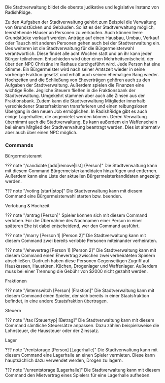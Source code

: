 Die Stadtverwaltung bildet die oberste judikative und legislative Instanz von RadishRidge.

Zu den Aufgaben der Stadtverwaltung gehört zum Beispiel die Verwaltung von Grundstücken und Gebäuden.
So ist es der Stadtverwaltung möglich, leerstehende Häuser an Personen zu verkaufen. Auch können leere Grundstücke verkauft werden.
Anträge auf einen Hausbau, Umbau, Verkauf oder Tausch mit anderen Personen gehen auch bei der Stadtverwaltung ein.
Des weiteren ist die Stadtverwaltung für die Bürgermeisterwahl verantwortlich. Diese findet alle acht Wochen statt und an ihr kann jeder Bürger teilnehmen.
Entschieden wird über einen Mehrheitsentscheid, der über den NPC Christine im Rathaus durchgeführt wird. Jede Person hat eine Stimme.
Ein Bürgermeister wird nach seiner Amtszeit wieder in seine vorherige Fraktion gesetzt und erhält auch seinen ehemaligen Rang wieder.
Hochzeiten und die Schließung von Eheverträgen gehören auch zu den Aufgaben der Stadtverwaltung. Außerdem spielen die Finanzen eine wichtige Rolle.
Jegliche Steuern fließen in die Fraktionsbank der Stadtverwaltung. Umgekehrt stammen aber auch alle Zinsen aus der Fraktionsbank.
Zudem kann die Stadtverwaltung Mitglieder innerhalb verschiedener Staatsfraktionen transferieren und einen reibungslosen Übergang in den neuen Job ermöglichen.
In RadishRidge gibt es auch einige Lagerhallen, die angemietet werden können. Deren Verwaltung übernimmt auch die Stadtverwaltung.
Es kann außerdem ein Waffenschein bei einem Mitglied der Stadtverwaltung beantragt werden. Dies ist alternativ aber auch über einen NPC möglich.

### Commands

Bürgermeisteramt

??? note "/candidate [add|remove|list] (Person)"
    Die Stadtverwaltung kann mit diesem Command Bürgermeisterkandidaten hinzufügen und entfernen. Außerdem kann eine Liste der aktuellen Bürgermeisterkandidaten angezeigt werden.

??? note "/voting [start|stop]"
    Die Stadtverwaltung kann mit diesem Command eine Bürgermeisterwahl starten bzw. beenden.

Verlobung & Hochzeit

??? note "/antrag [Person]"
    Spieler können sich mit diesem Command verloben. Für die Übernahme des Nachnamen einer Person in einer späteren Ehe ist dabei entscheidend, wer den Command ausführt.

??? note "/marry [Person 1] [Person 2]"
    Die Stadtverwaltung kann mit diesem Command zwei bereits verlobte Personen miteinander verheiraten.

??? note "/ehevertrag [Person 1] [Person 2]"
    Die Stadtverwaltung kann mit diesem Command einen Ehevertrag zwischen zwei verheirateten Spielern abschließen. Dadruch haben diese Personen Gegenseitigen Zugriff auf Hauskassen, Haustüren, Küchen, Drogenlager und Waffenlager. Außerdem muss bei einer Trennung die Gebühr von $2000 nicht gezahlt werden.

Fraktionen

??? note "/internswitch [Person] [Fraktion]"
    Die Stadtverwaltung kann mit diesem Command einen Spieler, der sich bereits in einer Staatsfraktion befindet, in eine andere Staatsfraktion übertragen.

Steuern

??? note "/tax [Steuertyp] [Betrag]"
    Die Stadtverwaltung kann mit diesem Command sämtliche Steuersätze anpassen. Dazu zählen beispielsweise die Lohnsteuer, die Haussteuer oder der Zinssatz.

Lager

??? note "/rentstorage [Person] [Lagerhalle]"
    Die Stadtverwaltung kann mit diesem Command eine Lagerhalle an einen Spieler vermieten. Diese kann hauptsächlich dazu verwendet werden, Drogen zu lagern.

??? note "/unrentstorage [Lagerhalle]"
    Die Stadtverwaltung kann mit diesem Command den Mietvertrag eines Spielers für eine Lagerhalle aufheben.